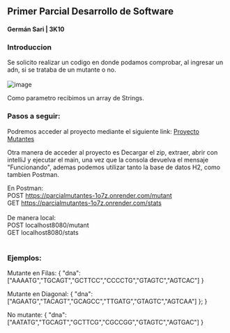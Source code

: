 ## Primer Parcial Desarrollo de Software 
#### Germán Sari | 3K10

### Introduccion
Se solicito realizar un codigo en donde podamos comprobar, al ingresar un adn, si se trataba de un mutante o no.<br>
<br>
![image](https://github.com/user-attachments/assets/4f1ca14a-158f-47f7-9bde-c2c78cda618d)

Como parametro recibimos un array de Strings.

### Pasos a seguir: <br>

Podremos acceder al proyecto mediante el siguiente link: 
[Proyecto Mutantes](https://parcialmutantes-1o7z.onrender.com)<br>

Otra manera de acceder al proyecto es Decargar el zip, extraer, abrir con intelliJ y ejecutar el main, una vez que la consola devuelva el mensaje "Funcionando", ademas podemos utilizar tanto la base de datos H2, como tambien Postman.<br>

En Postman: <br>
POST https://parcialmutantes-1o7z.onrender.com/mutant <br> 
GET https://parcialmutantes-1o7z.onrender.com/stats <br>
<br>
De manera local:<br>
POST localhost8080/mutant <br>
GET localhost8080/stats <br>
<br>
### Ejemplos: <br>

Mutante en Filas: {
  "dna": ["AAAATG","TGCAGT","GCTTCC","CCCCTG","GTAGTC","AGTCAC"]
  }<br>

Mutante en Diagonal: { "dna": ["AGAATG","TACAGT","GCAGCC","TTGATG","GTAGTC","AGTCAA"]
        }; }<br>

No mutante: { "dna": ["AATATG","TGCAGT","GCTTCG","CGCCGG","GTAGTC","AGTGAC"] 
}<br>


